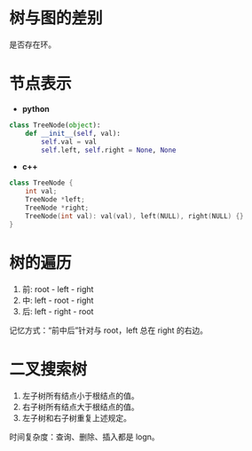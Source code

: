 # 树与图的差别

是否存在环。

# 节点表示

- **python**
```python
class TreeNode(object):
    def __init__(self, val):
        self.val = val
        self.left, self.right = None, None
```

- **c++**
```cpp
class TreeNode {
    int val;
    TreeNode *left;
    TreeNode *right;
    TreeNode(int val): val(val), left(NULL), right(NULL) {}
}
```

# 树的遍历 

1. 前: root - left - right
2. 中: left - root - right 
3. 后: left - right - root

记忆方式：“前中后”针对与 root，left 总在 right 的右边。

# 二叉搜索树

1. 左子树所有结点小于根结点的值。
2. 右子树所有结点大于根结点的值。
3. 左子树和右子树重复上述规定。

时间复杂度：查询、删除、插入都是 logn。


